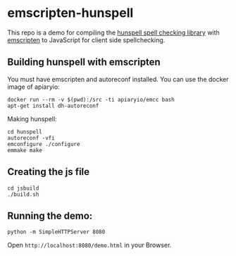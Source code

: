 # emscripten-hunspell

This repo is a demo for compiling the [hunspell spell checking library](http://hunspell.github.io/) with [emscripten](http://emscripten.org) to JavaScript for client side spellchecking.

## Building hunspell with emscripten

You must have emscripten and autoreconf installed. You can use the docker image of apiaryio:

    docker run --rm -v $(pwd):/src -ti apiaryio/emcc bash
    apt-get install dh-autoreconf

Making hunspell:

    cd hunspell
    autoreconf -vfi
    emconfigure ./configure
    emmake make

## Creating the js file

    cd jsbuild
    ./build.sh

## Running the demo:

    python -m SimpleHTTPServer 8080

Open `http://localhost:8080/demo.html` in your Browser.